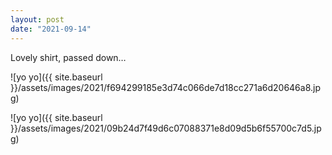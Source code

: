 ```yaml
---
layout: post
date: "2021-09-14"
---
```


Lovely shirt, passed down…

![yo yo]({{ site.baseurl }}/assets/images/2021/f694299185e3d74c066de7d18cc271a6d20646a8.jpg)

![yo yo]({{ site.baseurl }}/assets/images/2021/09b24d7f49d6c07088371e8d09d5b6f55700c7d5.jpg)
